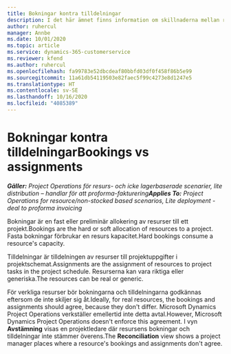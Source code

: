 ```yaml
---
title: Bokningar kontra tilldelningar
description: I det här ämnet finns information om skillnaderna mellan resursbokningar och resurstilldelningar.
author: ruhercul
manager: Annbe
ms.date: 10/01/2020
ms.topic: article
ms.service: dynamics-365-customerservice
ms.reviewer: kfend
ms.author: ruhercul
ms.openlocfilehash: fa99783e52dbcdeaf80bbfd03df0f458f86b5e99
ms.sourcegitcommit: 11a61db54119503e82faec5f99c4273e8d1247e5
ms.translationtype: HT
ms.contentlocale: sv-SE
ms.lasthandoff: 10/16/2020
ms.locfileid: "4085389"
---
```

# <a name="bookings-vs-assignments"></a><span data-ttu-id="b35fc-103">Bokningar kontra tilldelningar</span><span class="sxs-lookup"><span data-stu-id="b35fc-103">Bookings vs assignments</span></span>

<span data-ttu-id="b35fc-104">_**Gäller:** Project Operations för resurs- och icke lagerbaserade scenarier, lite distribution – handlar för att proforma-fakturering_</span><span class="sxs-lookup"><span data-stu-id="b35fc-104">_**Applies To:** Project Operations for resource/non-stocked based scenarios, Lite deployment - deal to proforma invoicing_</span></span>

<span data-ttu-id="b35fc-105">Bokningar är en fast eller preliminär allokering av resurser till ett projekt.</span><span class="sxs-lookup"><span data-stu-id="b35fc-105">Bookings are the hard or soft allocation of resources to a project.</span></span> <span data-ttu-id="b35fc-106">Fasta bokningar förbrukar en resurs kapacitet.</span><span class="sxs-lookup"><span data-stu-id="b35fc-106">Hard bookings consume a resource's capacity.</span></span> 

<span data-ttu-id="b35fc-107">Tilldelningar är tilldelningen av resurser till projektuppgifter i projektschemat.</span><span class="sxs-lookup"><span data-stu-id="b35fc-107">Assignments are the assignment of resources to project tasks in the project schedule.</span></span> <span data-ttu-id="b35fc-108">Resurserna kan vara riktiga eller generiska.</span><span class="sxs-lookup"><span data-stu-id="b35fc-108">The resources can be real or generic.</span></span> 

<span data-ttu-id="b35fc-109">För verkliga resurser bör bokningarna och tilldelningarna godkännas eftersom de inte skiljer sig åt.</span><span class="sxs-lookup"><span data-stu-id="b35fc-109">Ideally, for real resources, the bookings and assignments should agree, because they don't differ.</span></span> <span data-ttu-id="b35fc-110">Microsoft Dynamics Project Operations verkställer emellertid inte detta avtal.</span><span class="sxs-lookup"><span data-stu-id="b35fc-110">However, Microsoft Dynamics Project Operations doesn't enforce this agreement.</span></span> <span data-ttu-id="b35fc-111">I vyn **Avstämning** visas en projektledare där resursens bokningar och tilldelningar inte stämmer överens.</span><span class="sxs-lookup"><span data-stu-id="b35fc-111">The **Reconciliation** view shows a project manager places where a resource's bookings and assignments don't agree.</span></span>
